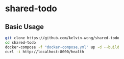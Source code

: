 # shared-todo

## Basic Usage

```bash
git clone https://github.com/kelvin-wong/shared-todo
cd shared-todo
docker-compose -f "docker-compose.yml" up -d --build
curl -i http://localhost:8000/health
```
